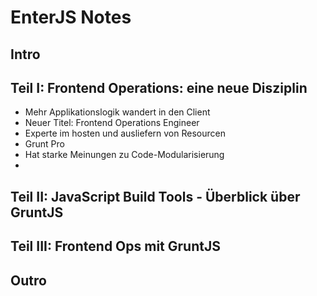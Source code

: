 # EnterJS Notes

## Intro

## Teil I: Frontend Operations: eine neue Disziplin

* Mehr Applikationslogik wandert in den Client
* Neuer Titel: Frontend Operations Engineer
* Experte im hosten und ausliefern von Resourcen
* Grunt Pro
* Hat starke Meinungen zu Code-Modularisierung
*

## Teil II: JavaScript Build Tools - Überblick über GruntJS

## Teil III: Frontend Ops mit GruntJS

## Outro
